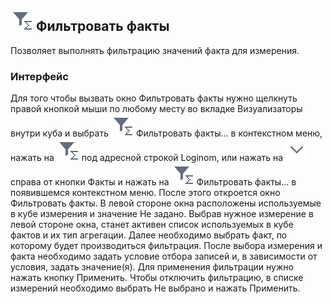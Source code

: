 ## ![](../../images/icons/cube-cases/cube-cases-case-filter_default.svg) Фильтровать факты

Позволяет выполнять фильтрацию значений факта для измерения.

### Интерфейс

Для того чтобы вызвать окно Фильтровать факты нужно щелкнуть правой кнопкой мыши по любому месту во вкладке Визуализаторы внутри куба и выбрать ![](../../images/icons/cube-cases/cube-cases-case-filter_default.svg) Фильтровать факты... в контекстном меню, нажать на ![](../../images/icons/cube-cases/cube-cases-case-filter_default.svg) под адресной строкой Loginom, или нажать на ![](../../images/icons/toolbar-controls_18x18/toolbar-controls_18x18_down_default.svg) справа от кнопки Факты и нажать на ![](../../images/icons/cube-cases/cube-cases-case-filter_default.svg) Фильтровать факты... в появившемся контекстном меню. После этого откроется окно Фильтровать факты. В левой стороне окна расположены используемые в кубе измерения и значение Не задано. Выбрав нужное измерение в левой стороне окна, станет активен список используемых в кубе фактов и их тип агрегации. Далее необходимо выбрать факт, по которому будет производиться фильтрация. После выбора измерения и факта необходимо задать условие отбора записей и, в зависимости от условия, задать значение(я). Для применения фильтрации нужно нажать кнопку Применить. Чтобы отключить фильтрацию, в списке измерений необходимо выбрать Не выбрано и нажать Применить.